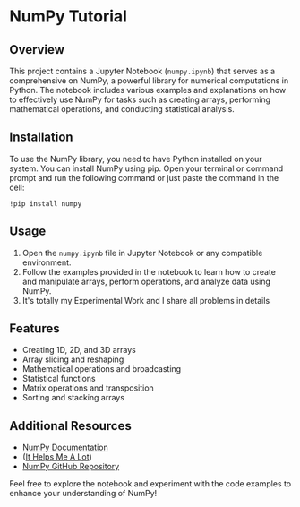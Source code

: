 # NumPy Tutorial

## Overview
This project contains a Jupyter Notebook (`numpy.ipynb`) that serves as a comprehensive on NumPy, a powerful library for numerical computations in Python. The notebook includes various examples and explanations on how to effectively use NumPy for tasks such as creating arrays, performing mathematical operations, and conducting statistical analysis.

## Installation
To use the NumPy library, you need to have Python installed on your system. You can install NumPy using pip. Open your terminal or command prompt and run the following command or just paste the command in the cell:

```
!pip install numpy
```

## Usage
1. Open the `numpy.ipynb` file in Jupyter Notebook or any compatible environment.
2. Follow the examples provided in the notebook to learn how to create and manipulate arrays, perform operations, and analyze data using NumPy.
3. It's totally my Experimental Work and I share all problems in details 

## Features
- Creating 1D, 2D, and 3D arrays
- Array slicing and reshaping
- Mathematical operations and broadcasting
- Statistical functions
- Matrix operations and transposition
- Sorting and stacking arrays

## Additional Resources
- [NumPy Documentation](https://numpy.org/doc/stable/)
- ([It Helps Me A Lot](https://ncert.nic.in/textbook/pdf/keip106.pdf))
- [NumPy GitHub Repository](https://github.com/numpy/numpy)

Feel free to explore the notebook and experiment with the code examples to enhance your understanding of NumPy!